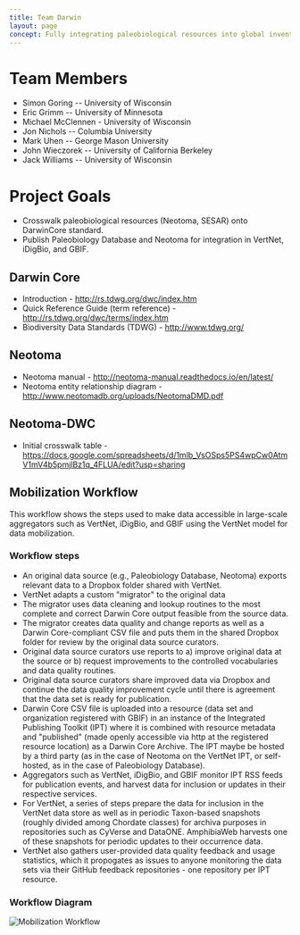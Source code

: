 ```yaml
---
title: Team Darwin
layout: page
concept: Fully integrating paleobiological resources into global inventories of earth's biodiversity, past and present. Also, being awesome.
---
```


# Team Members

* Simon Goring -- University of Wisconsin
* Eric Grimm -- University of Minnesota
* Michael McClennen - University of Wisconsin
* Jon Nichols -- Columbia University
* Mark Uhen -- George Mason University
* John Wieczorek -- University of California Berkeley
* Jack Williams -- University of Wisconsin
  
# Project Goals

* Crosswalk paleobiological resources (Neotoma, SESAR) onto DarwinCore standard.
* Publish Paleobiology Database and Neotoma for integration in VertNet, iDigBio, and GBIF.

## Darwin Core
* Introduction - <a>http://rs.tdwg.org/dwc/index.htm</a>
* Quick Reference Guide (term reference) - <a>http://rs.tdwg.org/dwc/terms/index.htm</a>
* Biodiversity Data Standards (TDWG) - <a>http://www.tdwg.org/</a>

## Neotoma
* Neotoma manual - <a>http://neotoma-manual.readthedocs.io/en/latest/</a>
* Neotoma entity relationship diagram - <a>http://www.neotomadb.org/uploads/NeotomaDMD.pdf</a>

## Neotoma-DWC 
* Initial crosswalk table - <a>https://docs.google.com/spreadsheets/d/1mlb_VsOSps5PS4wpCw0AtmV1mV4b5pmjlBz1q_4FLUA/edit?usp=sharing</a>

## Mobilization Workflow
This workflow shows the steps used to make data accessible in large-scale aggregators such as VertNet, iDigBio, and GBIF using the VertNet model for data mobilization.

### Workflow steps
   * An original data source (e.g., Paleobiology Database, Neotoma) exports relevant data to a Dropbox folder shared with VertNet.
   * VertNet adapts a custom "migrator" to the original data
   * The migrator uses data cleaning and lookup routines to the most complete and correct Darwin Core output feasible from the source data.
   * The migrator creates data quality and change reports as well as a Darwin Core-compliant CSV file and puts them in the shared Dropbox folder for review by the original data source curators.
   * Original data source curators use reports to a) improve original data at the source or b) request improvements to the controlled vocabularies and data quality routines.
   * Original data source curators share improved data via Dropbox and continue the data quality improvement cycle until there is agreement that the data set is ready for publication.
   * Darwin Core CSV file is uploaded into a resource (data set and organization registered with GBIF) in an instance of the Integrated Publishing Toolkit (IPT) where it is combined with resource metadata and "published" (made openly accessible via http at the registered resource location) as a Darwin Core Archive. The IPT maybe be hosted by a third party (as in the case of Neotoma on the VertNet IPT, or self-hosted, as in the case of Paleobiology Database).
   * Aggregators such as VertNet, iDigBio, and GBIF monitor IPT RSS feeds for publication events, and harvest data for inclusion or updates in their respective services.
   * For VertNet, a series of steps prepare the data for inclusion in the VertNet data store as well as in periodic Taxon-based snapshots (roughly divided among Chordate classes) for archiva purposes in repositories such as CyVerse and DataONE. AmphibiaWeb harvests one of these snapshots for periodic updates to their occurrence data.
   * VertNet also gathers user-provided data quality feedback and usage statistics, which it propogates as issues to anyone monitoring the data sets via their GitHub feedback repositories - one repository per IPT resource.

### Workflow Diagram 
<img src="https://raw.githubusercontent.com/cyber4paleo/cyber4paleo.github.io/master/images/Neotoma_PBDB_VN_GBIF_Workflow.jpg" alt="Mobilization Workflow">
